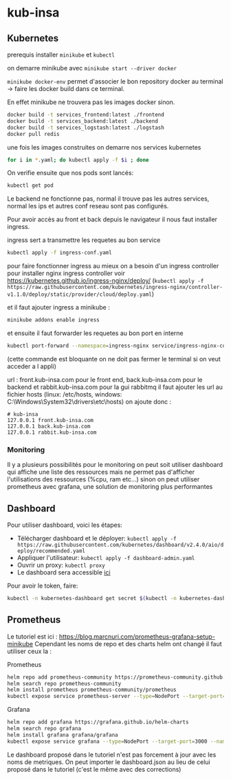 # kub-insa

## Kubernetes

prerequis installer `minikube` et `kubectl`

on demarre minikube avec `minikube start --driver docker`

`minikube docker-env` permet d'associer le bon repository docker au terminal -> faire les docker build dans ce terminal.

En effet minikube ne trouvera pas les images docker sinon.

```bash
docker build -t services_frontend:latest ./frontend
docker build -t services_backend:latest ./backend
docker build -t services_logstash:latest ./logstash
docker pull redis
```

une fois les images construites on demarre nos services kubernetes

```bash
for i in *.yaml; do kubectl apply -f $i ; done
```

On verifie ensuite que nos pods sont lancés: 

```bash
kubectl get pod
```

Le backend ne fonctionne pas, normal il trouve pas les autres services, normal les ips et autres conf reseau sont pas configurés.

Pour avoir accès au front et back depuis le navigateur il nous faut installer ingress.

ingress sert a transmettre les requetes au bon service

```bash
kubectl apply -f ingress-conf.yaml
```

pour faire fonctionner ingress au mieux on a besoin d'un ingress controller
pour installer nginx ingress controller voir https://kubernetes.github.io/ingress-nginx/deploy/
(`kubectl apply -f https://raw.githubusercontent.com/kubernetes/ingress-nginx/controller-v1.1.0/deploy/static/provider/cloud/deploy.yaml`)

et il faut ajouter ingress a minikube : 
```bash
minikube addons enable ingress
```

et ensuite il faut forwarder les requetes au bon port en interne
```bash
kubectl port-forward --namespace=ingress-nginx service/ingress-nginx-controller 8080:80
```

(cette commande est bloquante on ne doit pas fermer le terminal si on veut acceder a l appli)

url : front.kub-insa.com pour le front end, back.kub-insa.com pour le backend et rabbit.kub-insa.com pour la gui rabbitmq
il faut ajouter les url au fichier hosts (linux: /etc/hosts, windows: C:\Windows\System32\drivers\etc\hosts)
on ajoute donc :

```
# kub-insa
127.0.0.1 front.kub-insa.com
127.0.0.1 back.kub-insa.com
127.0.0.1 rabbit.kub-insa.com
```

### Monitoring

Il y a plusieurs possibilités pour le monitoring on peut soit utiliser dashboard qui affiche une liste des ressources 
mais ne permet pas d'afficher l'utilisations des ressources (%cpu, ram etc...)
sinon on peut utiliser prometheus avec grafana, une solution de monitoring plus performantes

## Dashboard

Pour utiliser dashboard, voici les étapes:

- Télécharger dashboard et le déployer: `kubectl apply -f https://raw.githubusercontent.com/kubernetes/dashboard/v2.4.0/aio/deploy/recommended.yaml`
- Appliquer l'utilisateur: `kubectl apply -f dashboard-admin.yaml`
- Ouvrir un proxy: `kubectl proxy`
- Le dashboard sera accessible [ici](http://localhost:8001/api/v1/namespaces/kubernetes-dashboard/services/https:kubernetes-dashboard:/proxy/)

Pour avoir le token, faire:

```bash
kubectl -n kubernetes-dashboard get secret $(kubectl -n kubernetes-dashboard get sa/admin -o jsonpath="{.secrets[0].name}") -o go-template="{{.data.token | base64decode}}"
```

## Prometheus

Le tutoriel est ici : https://blog.marcnuri.com/prometheus-grafana-setup-minikube
Cependant les noms de repo et des charts helm ont changé il faut utiliser ceux la :

Prometheus

```bash
helm repo add prometheus-community https://prometheus-community.github.io/helm-charts
helm search repo prometheus-community
helm install prometheus prometheus-community/prometheus
kubectl expose service prometheus-server --type=NodePort --target-port=9090 --name=prometheus-server-np
```

Grafana

```bash
helm repo add grafana https://grafana.github.io/helm-charts
helm search repo grafana
helm install grafana grafana/grafana
kubectl expose service grafana --type=NodePort --target-port=3000 --name=grafana-np
```

Le dashboard proposé dans le tutoriel n'est pas forcement à jour avec les noms de metriques.
On peut importer le dashboard.json au lieu de celui proposé dans le tutoriel (c'est le même avec des corrections)